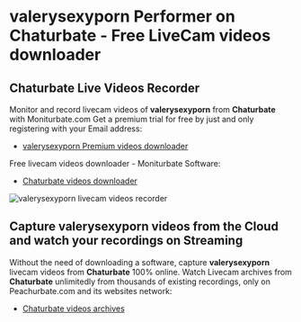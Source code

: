 # valerysexyporn Performer on Chaturbate - Free LiveCam videos downloader

## Chaturbate Live Videos Recorder

Monitor and record livecam videos of **valerysexyporn** from **Chaturbate** with Moniturbate.com
Get a premium trial for free by just and only registering with your Email address:
* [valerysexyporn Premium videos downloader](https://moniturbate.com/request-demo-licence-key.html)

Free livecam videos downloader - Moniturbate Software:
* [Chaturbate videos downloader](https://moniturbate.com/moniturbate-download-software.html)

![valerysexyporn livecam videos recorder](https://peachurnet.com/templates/moniturbate-software.png)


## Capture valerysexyporn videos from the Cloud and watch your recordings on Streaming

Without the need of downloading a software, capture **valerysexyporn** livecam videos from **Chaturbate** 100% online.
Watch Livecam archives from **Chaturbate** unlimitedly from thousands of existing recordings, only on Peachurbate.com and its websites network:
* [Chaturbate videos archives](https://peachurnet.com/)